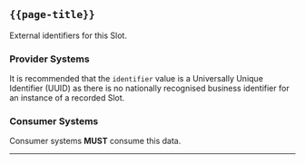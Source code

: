 ## <code>{{page-title}}</code>

External identifiers for this Slot.

### Provider Systems

It is recommended that the `identifier` value is a Universally Unique Identifier (UUID) as there is no nationally recognised business identifier for an instance of a recorded Slot.

### Consumer Systems

Consumer systems **MUST** consume this data.


---
